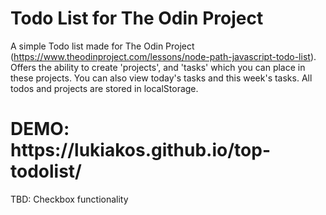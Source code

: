 <h1>Todo List for The Odin Project</h1>

A simple Todo list made for The Odin Project (https://www.theodinproject.com/lessons/node-path-javascript-todo-list).
Offers the ability to create 'projects', and 'tasks' which you can place in these projects. 
You can also view today's tasks and this week's tasks.
All todos and projects are stored in localStorage.

<h1>DEMO: https://lukiakos.github.io/top-todolist/</h1>

TBD:
Checkbox functionality
